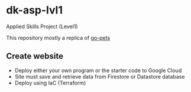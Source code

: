 # dk-asp-lvl1 
Applied Skills Project (Level1)

This repository mostly a replica of [go-pets](https://github.com/drehnstrom/go-pets)

## Create website
- Deploy either your own program or the starter code to Google Cloud 
- Site must save and retrieve data from Firestore or Datastore database
- Deploy using IaC (Terraform)

